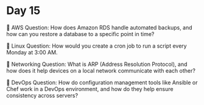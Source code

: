 # Day 15

🔸 AWS Question:
How does Amazon RDS handle automated backups, and how can you restore a database to a specific point in time?

🔸 Linux Question:
How would you create a cron job to run a script every Monday at 3:00 AM.

🔸 Networking Question:
What is ARP (Address Resolution Protocol), and how does it help devices on a local network communicate with each other?

🔸 DevOps Question:
How do configuration management tools like Ansible or Chef work in a DevOps environment, and how do they help ensure consistency across servers?

